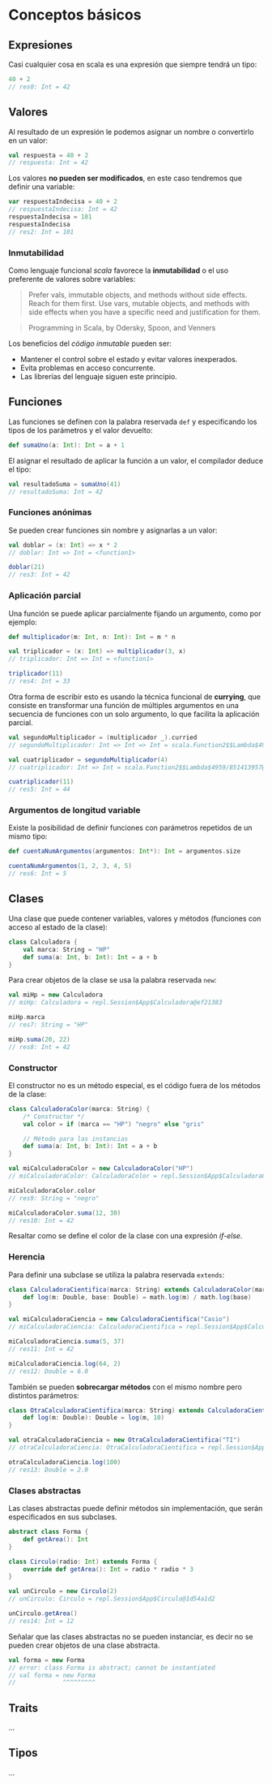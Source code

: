 # Conceptos básicos

## Expresiones

Casi cualquier cosa en scala es una expresión que siempre tendrá un tipo:

```scala
40 + 2
// res0: Int = 42
```

## Valores

Al resultado de un expresión le podemos asignar un nombre o convertirlo en un valor:

```scala
val respuesta = 40 + 2
// respuesta: Int = 42
```

Los valores **no pueden ser modificados**, en este caso tendremos que definir una variable:

```scala
var respuestaIndecisa = 40 + 2
// respuestaIndecisa: Int = 42
respuestaIndecisa = 101
respuestaIndecisa
// res2: Int = 101
```

### Inmutabilidad

Como lenguaje funcional *scala* favorece la **inmutabilidad** o el uso preferente de valores sobre variables:

> Prefer vals, immutable objects, and methods without side effects.  Reach for them first. Use vars, mutable objects, and methods with side effects when you have a specific need and justification for them.

> Programming in Scala, by Odersky, Spoon, and Venners

Los beneficios del *código inmutable* pueden ser:
* Mantener el control sobre el estado y evitar valores inexperados.
* Evita problemas en acceso concurrente.
* Las librerías del lenguaje siguen este principio.

## Funciones

Las funciones se definen con la palabra reservada `def` y especificando los tipos de los parámetros y el valor devuelto:

```scala
def sumaUno(a: Int): Int = a + 1
```

El asignar el resultado de aplicar la función a un valor, el compilador deduce el tipo:

```scala
val resultadoSuma = sumaUno(41)
// resultadoSuma: Int = 42
```

### Funciones anónimas

Se pueden crear funciones sin nombre y asignarlas a un valor:

```scala
val doblar = (x: Int) => x * 2
// doblar: Int => Int = <function1>

doblar(21)
// res3: Int = 42
```

### Aplicación parcial

Una función se puede aplicar parcialmente fijando un argumento, como por ejemplo:

```scala
def multiplicador(m: Int, n: Int): Int = m * n

val triplicador = (x: Int) => multiplicador(3, x)
// triplicador: Int => Int = <function1>

triplicador(11)
// res4: Int = 33
```

Otra forma de escribir esto es usando la técnica funcional de **currying**, que consiste en transformar una función de múltiples argumentos en una secuencia de funciones con un solo argumento, lo que facilita la aplicación parcial.

```scala
val segundoMultiplicador = (multiplicador _).curried
// segundoMultiplicador: Int => Int => Int = scala.Function2$$Lambda$4958/1084648189@622eb1c9

val cuatriplicador = segundoMultiplicador(4)
// cuatriplicador: Int => Int = scala.Function2$$Lambda$4959/851413957@501725a3

cuatriplicador(11)
// res5: Int = 44
```

### Argumentos de longitud variable

Existe la posibilidad de definir funciones con parámetros repetidos de un mismo tipo:

```scala
def cuentaNumArgumentos(argumentos: Int*): Int = argumentos.size

cuentaNumArgumentos(1, 2, 3, 4, 5)
// res6: Int = 5
```

## Clases

Una clase que puede contener variables, valores y métodos (funciones con acceso al estado de la clase):

```scala
class Calculadora {
    val marca: String = "HP"
    def suma(a: Int, b: Int): Int = a + b
}
```

Para crear objetos de la clase se usa la palabra reservada `new`:

```scala
val miHp = new Calculadora
// miHp: Calculadora = repl.Session$App$Calculadora@ef21383

miHp.marca
// res7: String = "HP"

miHp.suma(20, 22)
// res8: Int = 42
```

### Constructor

El constructor no es un método especial, es el código fuera de los métodos de la clase:

```scala
class CalculadoraColor(marca: String) {
    /* Constructor */
    val color = if (marca == "HP") "negro" else "gris"

    // Método para las instancias
    def suma(a: Int, b: Int): Int = a + b
}

val miCalculadoraColor = new CalculadoraColor("HP")
// miCalculadoraColor: CalculadoraColor = repl.Session$App$CalculadoraColor@7dc08876

miCalculadoraColor.color
// res9: String = "negro"

miCalculadoraColor.suma(12, 30)
// res10: Int = 42
```

Resaltar como se define el color de la clase con una expresión *if-else*.

### Herencia

Para definir una subclase se utiliza la palabra reservada `extends`:

```scala
class CalculadoraCientifica(marca: String) extends CalculadoraColor(marca) {
    def log(m: Double, base: Double) = math.log(m) / math.log(base)
}

val miCalculadoraCiencia = new CalculadoraCientifica("Casio")
// miCalculadoraCiencia: CalculadoraCientifica = repl.Session$App$CalculadoraCientifica@6a77defe

miCalculadoraCiencia.suma(5, 37)
// res11: Int = 42

miCalculadoraCiencia.log(64, 2)
// res12: Double = 6.0
```

También se pueden **sobrecargar métodos** con el mismo nombre pero distintos parámetros:

```scala
class OtraCalculadoraCientifica(marca: String) extends CalculadoraCientifica(marca) {
    def log(m: Double): Double = log(m, 10)
}

val otraCalculadoraCiencia = new OtraCalculadoraCientifica("TI")
// otraCalculadoraCiencia: OtraCalculadoraCientifica = repl.Session$App$OtraCalculadoraCientifica@3a4d42e

otraCalculadoraCiencia.log(100)
// res13: Double = 2.0
```

### Clases abstractas

Las clases abstractas puede definir métodos sin implementación, que serán especificados en sus subclases.

```scala
abstract class Forma {
    def getArea(): Int
}

class Circulo(radio: Int) extends Forma {
    override def getArea(): Int = radio * radio * 3
}

val unCirculo = new Circulo(2)
// unCirculo: Circulo = repl.Session$App$Circulo@1d54a1d2

unCirculo.getArea()
// res14: Int = 12
```

Señalar que las clases abstractas no se pueden instanciar, es decir no se pueden crear objetos de una clase abstracta.

```scala
val forma = new Forma
// error: class Forma is abstract; cannot be instantiated
// val forma = new Forma
//             ^^^^^^^^^
```

## Traits

...

## Tipos

...
